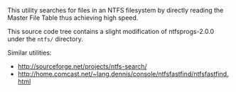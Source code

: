 This utility searches for files in an NTFS filesystem by directly reading the Master File Table thus achieving high speed.

This source code tree contains a slight modification of ntfsprogs-2.0.0 under the `ntfs/` directory.

Similar utilities:
* http://sourceforge.net/projects/ntfs-search/
* http://home.comcast.net/~lang.dennis/console/ntfsfastfind/ntfsfastfind.html
